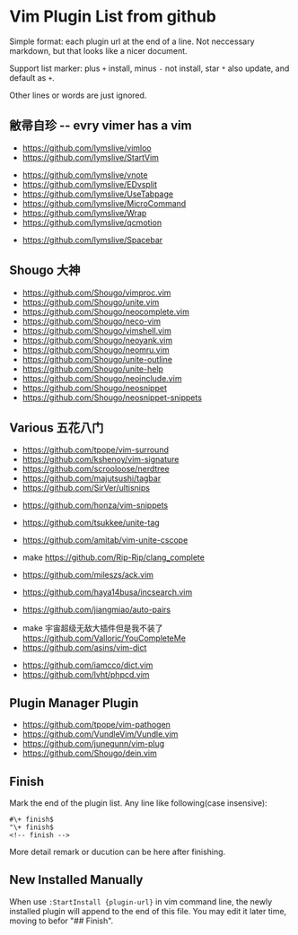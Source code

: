 # Vim Plugin List from github

Simple format: each plugin url at the end of a line.
Not neccessary markdown, but that looks like a nicer document.

Support list marker: 
plus `+` install, minus `-` not install, star `*` also update, 
and default as `+`.

Other lines or words are just ignored.

## 敝帚自珍 -- evry vimer has a vim
* https://github.com/lymslive/vimloo
* https://github.com/lymslive/StartVim
+ https://github.com/lymslive/vnote
+ https://github.com/lymslive/EDvsplit
+ https://github.com/lymslive/UseTabpage
+ https://github.com/lymslive/MicroCommand
+ https://github.com/lymslive/Wrap
+ https://github.com/lymslive/qcmotion
* https://github.com/lymslive/Spacebar

## Shougo 大神
+ https://github.com/Shougo/vimproc.vim
+ https://github.com/Shougo/unite.vim
+ https://github.com/Shougo/neocomplete.vim
+ https://github.com/Shougo/neco-vim
+ https://github.com/Shougo/vimshell.vim
+ https://github.com/Shougo/neoyank.vim
+ https://github.com/Shougo/neomru.vim
+ https://github.com/Shougo/unite-outline
+ https://github.com/Shougo/unite-help
+ https://github.com/Shougo/neoinclude.vim
+ https://github.com/Shougo/neosnippet
+ https://github.com/Shougo/neosnippet-snippets

## Various 五花八门
+ https://github.com/tpope/vim-surround
+ https://github.com/kshenoy/vim-signature
+ https://github.com/scrooloose/nerdtree
+ https://github.com/majutsushi/tagbar
+ https://github.com/SirVer/ultisnips
* https://github.com/honza/vim-snippets

+ https://github.com/tsukkee/unite-tag
+ https://github.com/amitab/vim-unite-cscope
+ make https://github.com/Rip-Rip/clang_complete
+ https://github.com/mileszs/ack.vim
+ https://github.com/haya14busa/incsearch.vim

+ https://github.com/jiangmiao/auto-pairs
- make 宇宙超级无敌大插件但是我不装了 https://github.com/Valloric/YouCompleteMe
- https://github.com/asins/vim-dict

+ https://github.com/iamcco/dict.vim
+ https://github.com/lvht/phpcd.vim

## Plugin Manager Plugin
- https://github.com/tpope/vim-pathogen
- https://github.com/VundleVim/Vundle.vim
- https://github.com/junegunn/vim-plug
- https://github.com/Shougo/dein.vim

## Finish

Mark the end of the plugin list. Any line like following(case insensive):
```
#\+ finish$
"\+ finish$
<!-- finish -->
```

More detail remark or ducution can be here after finishing.

## New Installed Manually

When use `:StartInstall {plugin-url}` in vim command line, the newly installed
plugin will append to the end of this file. You may edit it later time, moving
to befor "## Finish".
